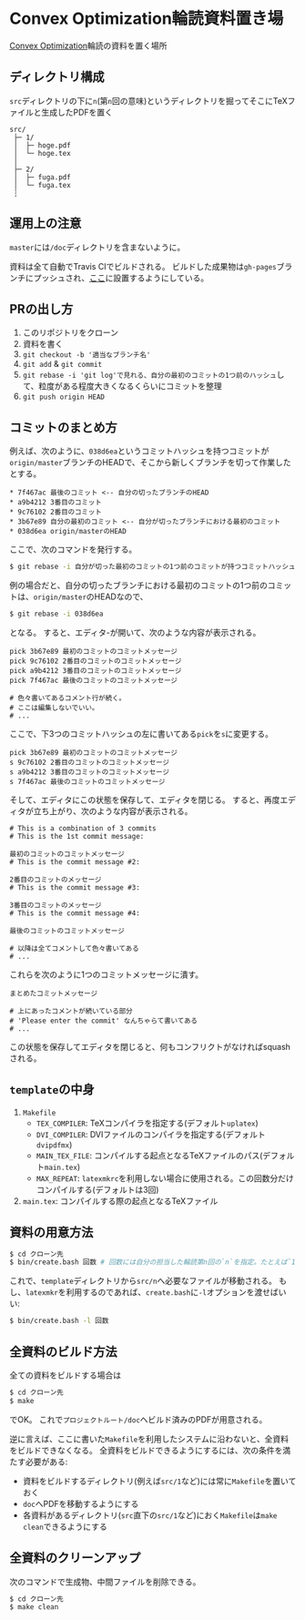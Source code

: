 # Convex Optimization輪読資料置き場
[Convex Optimization](https://web.stanford.edu/~boyd/cvxbook/bv_cvxbook.pdf)輪読の資料を置く場所

## ディレクトリ構成
`src`ディレクトリの下に`n`(第`n`回の意味)というディレクトリを掘ってそこにTeXファイルと生成したPDFを置く
```
src/
 ├─ 1/
 │  ├─ hoge.pdf 
 │  └─ hoge.tex
 │
 ├─ 2/
 │  ├─ fuga.pdf
 │  └─ fuga.tex
 ┆
```

## 運用上の注意
`master`には`/doc`ディレクトリを含まないように。

資料は全て自動でTravis CIでビルドされる。
ビルドした成果物は`gh-pages`ブランチにプッシュされ、[ここ](https://moba1.github.com/convex-semi)に設置するようにしている。

## PRの出し方
1. このリポジトリをクローン
1. 資料を書く
1. `git checkout -b '適当なブランチ名'`
1. `git add` & `git commit`
1. `git rebase -i 'git log'で見れる、自分の最初のコミットの1つ前のハッシュ`して、粒度がある程度大きくなるくらいにコミットを整理
1. `git push origin HEAD`

## コミットのまとめ方
例えば、次のように、`038d6ea`というコミットハッシュを持つコミットが`origin/master`ブランチのHEADで、そこから新しくブランチを切って作業したとする。
```
* 7f467ac 最後のコミット <-- 自分の切ったブランチのHEAD
* a9b4212 3番目のコミット
* 9c76102 2番目のコミット
* 3b67e89 自分の最初のコミット <-- 自分が切ったブランチにおける最初のコミット
* 038d6ea origin/masterのHEAD
```
ここで、次のコマンドを発行する。
```bash
$ git rebase -i 自分が切った最初のコミットの1つ前のコミットが持つコミットハッシュ
```
例の場合だと、自分の切ったブランチにおける最初のコミットの1つ前のコミットは、`origin/master`のHEADなので、
```bash
$ git rebase -i 038d6ea
```
となる。
すると、エディタ-が開いて、次のような内容が表示される。
```
pick 3b67e89 最初のコミットのコミットメッセージ
pick 9c76102 2番目のコミットのコミットメッセージ
pick a9b4212 3番目のコミットのコミットメッセージ
pick 7f467ac 最後のコミットのコミットメッセージ

# 色々書いてあるコメント行が続く。
# ここは編集しないでいい。
# ...
```
ここで、下3つのコミットハッシュの左に書いてある`pick`を`s`に変更する。
```
pick 3b67e89 最初のコミットのコミットメッセージ
s 9c76102 2番目のコミットのコミットメッセージ
s a9b4212 3番目のコミットのコミットメッセージ
s 7f467ac 最後のコミットのコミットメッセージ
```
そして、エディタにこの状態を保存して、エディタを閉じる。
すると、再度エディタが立ち上がり、次のような内容が表示される。
```
# This is a combination of 3 commits
# This is the 1st commit message:

最初のコミットのコミットメッセージ
# This is the commit message #2:

2番目のコミットのメッセージ
# This is the commit message #3:

3番目のコミットのメッセージ
# This is the commit message #4:

最後のコミットのコミットメッセージ

# 以降は全てコメントして色々書いてある
# ...
```
これらを次のように1つのコミットメッセージに潰す。
```
まとめたコミットメッセージ

# 上にあったコメントが続いている部分
# 'Please enter the commit' なんちゃらて書いてある
# ...
```
この状態を保存してエディタを閉じると、何もコンフリクトがなければsquashされる。

## `template`の中身
1. `Makefile`
   * `TEX_COMPILER`: TeXコンパイラを指定する(デフォルト`uplatex`)
   * `DVI_COMPILER`: DVIファイルのコンパイラを指定する(デフォルト`dvipdfmx`)
   * `MAIN_TEX_FILE`: コンパイルする起点となるTeXファイルのパス(デフォルト`main.tex`)
   * `MAX_REPEAT`: `latexmkrc`を利用しない場合に使用される。この回数分だけコンパイルする(デフォルトは3回)
1. `main.tex`: コンパイルする際の起点となるTeXファイル

## 資料の用意方法
```bash
$ cd クローン先
$ bin/create.bash 回数 # 回数には自分の担当した輪読第n回の`n`を指定。たとえば`1`とか
```
これで、`template`ディレクトリから`src/n`へ必要なファイルが移動される。
もし、`latexmkr`を利用するのであれば、`create.bash`に`-l`オプションを渡せばいい:
```bash
$ bin/create.bash -l 回数
```

## 全資料のビルド方法
全ての資料をビルドする場合は
```bash
$ cd クローン先
$ make
```
でOK。
これで`プロジェクトルート/doc`へビルド済みのPDFが用意される。

逆に言えば、ここに書いた`Makefile`を利用したシステムに沿わないと、全資料をビルドできなくなる。
全資料をビルドできるようにするには、次の条件を満たす必要がある:

* 資料をビルドするディレクトリ(例えば`src/1`など)には常に`Makefile`を置いておく
* `doc`へPDFを移動するようにする
* 各資料があるディレクトリ(`src`直下の`src/1`など)におく`Makefile`は`make clean`できるようにする

## 全資料のクリーンアップ
次のコマンドで生成物、中間ファイルを削除できる。
```bash
$ cd クローン先
$ make clean
```
